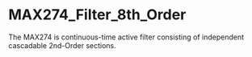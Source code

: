 # MAX274_Filter_8th_Order
The MAX274 is continuous-time active filter consisting of independent cascadable 2nd-Order sections.
